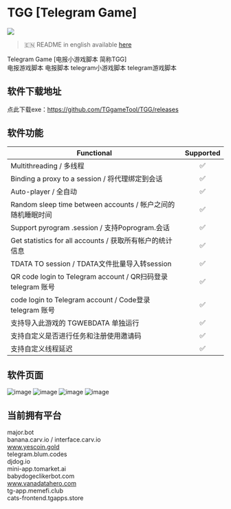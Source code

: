 # TGG [Telegram Game]
[<img src="https://img.shields.io/badge/Telegram-%40Me-orange">](https://t.me/kedaya_798)  
> 🇪🇳 README in english available [here](README-EN.md)

Telegram Game [电报小游戏脚本 简称TGG]  
电报游戏脚本 电报脚本 telegram小游戏脚本 telegram游戏脚本  

## 软件下载地址
点此下载exe：https://github.com/TGgameTool/TGG/releases  

## 软件功能
| Functional                                                     | Supported |
|----------------------------------------------------------------|:---------:|
| Multithreading / 多线程                                                 |     ✅     |
| Binding a proxy to a session / 将代理绑定到会话                          |     ✅     |
| Auto-player / 全自动                                                    |     ✅     |
| Random sleep time between accounts / 帐户之间的随机睡眠时间              |     ✅     |
| Support pyrogram .session / 支持Poprogram.会话                          |     ✅     |
| Get statistics for all accounts / 获取所有帐户的统计信息                 |     ✅     |
| TDATA TO session / TDATA文件批量导入转session                           |     ✅     |
| QR code login to Telegram account / QR扫码登录 telegram 账号                           |     ✅     |
| code login to Telegram account / Code登录 telegram 账号                           |     ✅     |
| 支持导入此游戏的 TGWEBDATA 单独运行                           |     ✅     |
| 支持自定义是否进行任务和注册使用邀请码                           |     ✅     |
| 支持自定义线程延迟                           |     ✅     |


## 软件页面  
![image](https://github.com/user-attachments/assets/715bb526-6c75-42c3-a5b2-c1ff256e2311)
![image](https://github.com/user-attachments/assets/aa775097-acb3-49e0-a50e-06b0d12176de)
![image](https://github.com/user-attachments/assets/1dc35e7a-c55a-45f3-9a68-0acf040518de)
![image](https://github.com/user-attachments/assets/0cb4acdb-2e9d-449e-8922-12ba826e6d89)

## 当前拥有平台
major.bot  
banana.carv.io / interface.carv.io  
www.yescoin.gold  
telegram.blum.codes  
djdog.io  
mini-app.tomarket.ai  
babydogeclikerbot.com  
www.vanadatahero.com  
tg-app.memefi.club  
cats-frontend.tgapps.store  
